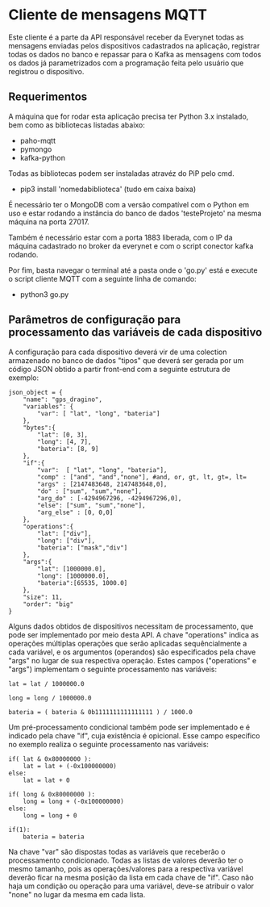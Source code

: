 # Cliente de mensagens MQTT
Este cliente é a parte da API responsável receber da Everynet todas as mensagens enviadas pelos dispositivos cadastrados na aplicação, registrar todas os dados no banco e repassar para o Kafka as mensagens com todos os dados já parametrizados com a programação feita pelo usuário que registrou o dispositivo.

## Requerimentos
A máquina que for rodar esta aplicação precisa ter Python 3.x instalado, bem como as bibliotecas listadas abaixo:
* paho-mqtt
* pymongo
* kafka-python

Todas as bibliotecas podem ser instaladas atravéz do PiP pelo cmd.
* pip3 install 'nomedabiblioteca' (tudo em caixa baixa)

É necessário ter o MongoDB com a versão compatível com o Python em uso e estar rodando a instância do banco de dados 'testeProjeto' na mesma máquina na porta 27017.

Também é necessário estar com a porta 1883 liberada, com o IP da máquina cadastrado no broker da everynet e com o script conector kafka rodando.

Por fim, basta navegar o terminal até a pasta onde o 'go.py' está e execute o script cliente MQTT com a seguinte linha de comando:
* python3 go.py

## Parâmetros de configuração para processamento das variáveis de cada dispositivo

A configuração para cada dispositivo deverá vir de uma colection armazenado no banco de dados "tipos" que deverá ser gerada por um código JSON obtido a partir front-end com a seguinte estrutura de exemplo:

    json_object = {
        "name": "gps_dragino",
        "variables": {
            "var": [ "lat", "long", "bateria"]
        },
        "bytes":{
            "lat": [0, 3],
            "long": [4, 7],
            "bateria": [8, 9]
        },
        "if":{
            "var":  [ "lat", "long", "bateria"],
            "comp" : ["and", "and","none"], #and, or, gt, lt, gt=, lt=
            "args" : [2147483648, 2147483648,0],
            "do" : ["sum", "sum","none"],
            "arg_do" : [-4294967296, -4294967296,0],
            "else": ["sum", "sum","none"],
            "arg_else" : [0, 0,0]
        },
        "operations":{
            "lat": ["div"],
            "long": ["div"],
            "bateria": ["mask","div"]
        },
        "args":{
            "lat": [1000000.0],
            "long": [1000000.0],
            "bateria":[65535, 1000.0]
        },
        "size": 11,
        "order": "big"
    }

Alguns dados obtidos de dispositivos necessitam de processamento, que pode ser implementado por meio desta API. A chave "operations" indica as operações múltiplas operações que serão aplicadas sequêncialmente a cada variável, e os argumentos (operandos) são especificados pela chave "args" no lugar de sua respectiva operação.
Estes campos ("operations" e "args") implementam o seguinte processamento nas variáveis:

    lat = lat / 1000000.0

    long = long / 1000000.0

    bateria = ( bateria & 0b1111111111111111 ) / 1000.0

Um pré-processamento condicional também pode ser implementado e é indicado pela chave "if", cuja existência é opicional. Esse campo específico no exemplo realiza o seguinte processamento nas variáveis:

    if( lat & 0x80000000 ):
        lat = lat + (-0x100000000)
    else:
        lat = lat + 0

    if( long & 0x80000000 ):
        long = long + (-0x100000000)
    else:
        long = long + 0

    if(1):
        bateria = bateria

Na chave "var" são dispostas todas as variáveis que receberão o processamento condicionado. Todas as listas de valores deverão ter o mesmo tamanho, pois as operações/valores para a respectiva variável deverão ficar na mesma posição da lista em cada chave de "if". Caso não haja um condição ou operação para uma variável, deve-se atribuir o valor "none" no lugar da mesma em cada lista.